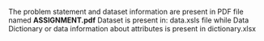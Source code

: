 The problem statement and dataset information are present in PDF file named **ASSIGNMENT.pdf**
Dataset is present in: data.xsls file
while Data Dictionary or data information about attributes is present in dictionary.xlsx
